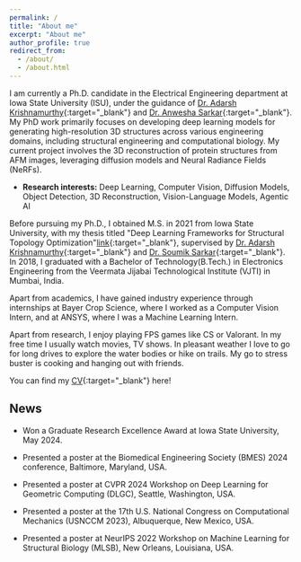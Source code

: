 ```yaml
---
permalink: /
title: "About me"
excerpt: "About me"
author_profile: true
redirect_from: 
  - /about/
  - /about.html
---
```


I am currently a Ph.D. candidate in the Electrical Engineering department at Iowa State University (ISU), under the guidance of [Dr. Adarsh Krishnamurthy](https://web.me.iastate.edu/idealab/p-krishnamurthy.html){:target="_blank"} and [Dr. Anwesha Sarkar](https://sites.google.com/iastate.edu/bacm-lab/team-and-contact?authuser=0){:target="_blank"}.  My PhD work primarily focuses on developing deep learning models for generating high-resolution 3D structures across various engineering domains, including structural engineering and computational biology. My current project involves the 3D reconstruction of protein structures from AFM images, leveraging diffusion models and Neural Radiance Fields (NeRFs).

* **Research interests:** Deep Learning, Computer Vision, Diffusion Models, Object Detection, 3D Reconstruction, Vision-Language Models, Agentic AI

Before pursuing my Ph.D., I obtained M.S. in 2021 from Iowa State University, with my thesis titled "Deep Learning Frameworks for Structural Topology Optimization"[link](https://doi.org/10.31274/etd-20210609-153){:target="_blank"}, supervised by [Dr. Adarsh Krishnamurthy](https://web.me.iastate.edu/idealab/p-krishnamurthy.html){:target="_blank"} and [Dr. Soumik Sarkar](https://sites.google.com/view/scslab-isu/team-contact?authuser=2){:target="_blank"}. In 2018, I graduated with a Bachelor of Technology(B.Tech.) in Electronics Engineering from the Veermata Jijabai Technological Institute (VJTI) in Mumbai, India.

Apart from academics, I have gained industry experience through internships at Bayer Crop Science, where I worked as a Computer Vision Intern, and at ANSYS, where I was a Machine Learning Intern.

Apart from research, I enjoy playing FPS games like CS or Valorant. In my free time I usually watch movies, TV shows. In pleasant weather I love to go for long drives to explore the water bodies or hike on trails. My go to stress buster is cooking and hanging out with friends.

You can find my [CV](https://jaydeepradejd.github.io/files/Jaydeep_Rade_Resume.pdf){:target="_blank"} here!

<!-- ## Education

* Ph.D., Electrical Engineering, Iowa State University, Ames, Iowa, USA (Jan 2021 - Dec 2024)

* MS (thesis), Electrical Engineering, Iowa State University, Ames, Iowa, USA (Aug 2018 - May 2021)

* B.Tech., Electronics Engineering, Veermata Jijabai Technological Institute (VJTI), Mumbai, India (Aug 2014 - May 2018) -->

## News

* Won a Graduate Research Excellence Award at Iowa State University, May 2024.

* Presented a poster at the Biomedical Engineering Society (BMES) 2024 conference, Baltimore, Maryland, USA.

* Presented a poster at CVPR 2024 Workshop on Deep Learning for Geometric Computing (DLGC), Seattle, Washington, USA.

* Presented a poster at the 17th U.S. National Congress on Computational Mechanics (USNCCM 2023), Albuquerque, New Mexico, USA.

* Presented a poster at NeurIPS 2022 Workshop on  Machine Learning for Structural Biology (MLSB), New Orleans, Louisiana, USA.

